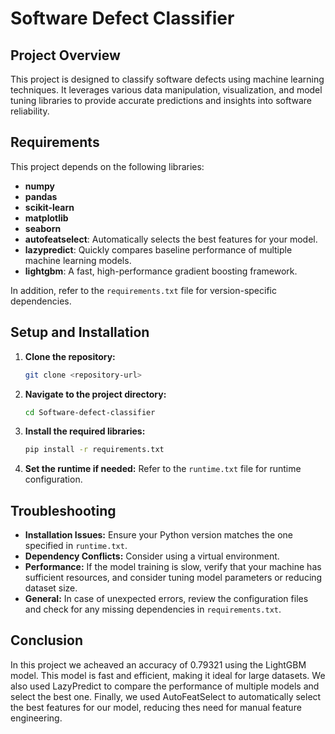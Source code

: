 # Software Defect Classifier

## Project Overview
This project is designed to classify software defects using machine learning techniques. It leverages various data manipulation, visualization, and model tuning libraries to provide accurate predictions and insights into software reliability.

## Requirements
This project depends on the following libraries:
- **numpy**
- **pandas**
- **scikit-learn**
- **matplotlib**
- **seaborn**
- **autofeatselect**: Automatically selects the best features for your model.
- **lazypredict**: Quickly compares baseline performance of multiple machine learning models.
- **lightgbm**: A fast, high-performance gradient boosting framework.

In addition, refer to the `requirements.txt` file for version-specific dependencies.

## Setup and Installation
1. **Clone the repository:**
   ```sh
   git clone <repository-url>
   ```
2. **Navigate to the project directory:**
   ```sh
   cd Software-defect-classifier
   ```
3. **Install the required libraries:**
   ```sh
   pip install -r requirements.txt
   ```
4. **Set the runtime if needed:**
   Refer to the `runtime.txt` file for runtime configuration.

## Troubleshooting
- **Installation Issues:**
  Ensure your Python version matches the one specified in `runtime.txt`.
- **Dependency Conflicts:**
  Consider using a virtual environment.
- **Performance:**
  If the model training is slow, verify that your machine has sufficient resources, and consider tuning model parameters or reducing dataset size.
- **General:**
  In case of unexpected errors, review the configuration files and check for any missing dependencies in `requirements.txt`.

## Conclusion 
In this project we acheaved an accuracy of 0.79321 using the LightGBM model. This model is fast and efficient, making it ideal for large datasets. We also used LazyPredict to compare the performance of multiple models and select the best one. Finally, we used AutoFeatSelect to automatically select the best features for our model, reducing thes need for manual feature engineering.